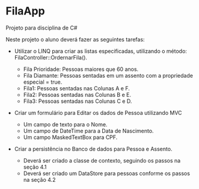 # FilaApp
Projeto para disciplina de C#

Neste projeto o aluno deverá fazer as seguintes tarefas:
- Utilizar o LINQ para criar as listas especificadas, utilizando o método: FilaController::OrdernarFila().
  - Fila Prioridade: Pessoas maiores que 60 anos.
  - Fila Diamante: Pessoas sentadas em um assento com a propriedade especial = true.
  - Fila1: Pessoas sentadas nas Colunas A e F.
  - Fila2: Pessoas sentadas nas Colunas B e E.
  - Fila3: Pessoas sentadas nas Colunas C e D.
  
- Criar um formulário para Editar os dados de Pessoa utilizando MVC
  - Um campo de texto para o Nome.
  - Um campo de DateTime para a Data de Nascimento.
  - Um campo MaskedTextBox para CPF.

- Criar a persistência no Banco de dados para Pessoa e Assento.
  - Deverá ser criado a classe de contexto, seguindo os passos na seção 4.1
  - Deverá ser criado um DataStore para pessoas conforme os passos na seção 4.2
